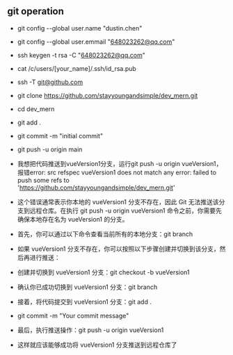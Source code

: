 ## git operation 

* git  config  --global user.name "dustin.chen"
* git  config  --global user.emmail "648023262@qq.com"

* ssh keygen -t  rsa  -C "648023262@qq.com"
* cat /c/users/[your_name]/.ssh/id_rsa.pub
* ssh  -T git@github.com
* git clone  https://github.com/stayyoungandsimple/dev_mern.git
* cd  dev_mern

* git add .
* git commit -m "initial commit"
* git push -u origin main

* 我想把代码推送到vueVersion1分支，运行git push -u  origin vueVersion1，报错error: src refspec vueVersion1 does not match any error: failed to push some refs to 'https://github.com/stayyoungandsimple/dev_mern.git'
*  这个错误通常表示你本地的 vueVersion1 分支不存在，因此 Git 无法推送该分支到远程仓库。在执行 git push -u origin vueVersion1 命令之前，你需要先确保本地存在名为 vueVersion1 的分支。

* 首先，你可以通过以下命令查看当前所有的本地分支：git branch
* 如果 vueVersion1 分支不存在，你可以按照以下步骤创建并切换到该分支，然后再进行推送：
* 创建并切换到 vueVersion1 分支：git checkout -b vueVersion1
* 确认你已成功切换到 vueVersion1 分支：git branch
* 接着，将代码提交到 vueVersion1 分支：git add .
* git commit -m "Your commit message"
* 最后，执行推送操作：git push -u origin vueVersion1
* 这样就应该能够成功将 vueVersion1 分支推送到远程仓库了